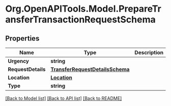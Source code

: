 
# Org.OpenAPITools.Model.PrepareTransferTransactionRequestSchema

## Properties

Name | Type | Description | Notes
------------ | ------------- | ------------- | -------------
**Urgency** | **string** |  | [optional] 
**RequestDetails** | [**TransferRequestDetailsSchema**](TransferRequestDetailsSchema.md) |  | [optional] 
**Location** | [**Location**](Location.md) |  | [optional] 
**Type** | **string** |  | [optional] 

[[Back to Model list]](../README.md#documentation-for-models)
[[Back to API list]](../README.md#documentation-for-api-endpoints)
[[Back to README]](../README.md)

